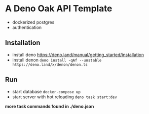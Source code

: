 # A Deno Oak API Template

- dockerized postgres
- authentication
<!-- - swagger
- graphql -->

## Installation

- install deno https://deno.land/manual/getting_started/installation
- install denon `deno install -qAf --unstable https://deno.land/x/denon/denon.ts`

## Run

- start database `docker-compose up`
- start server with hot reloading `deno task start:dev`

**more task commands found in ./deno.json**
